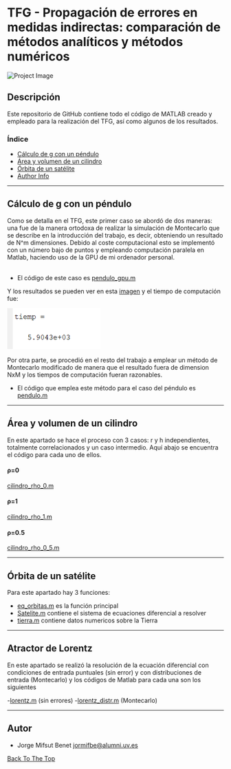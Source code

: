 # TFG - Propagación de errores en medidas indirectas: comparación de métodos analíticos y métodos numéricos
![Project Image](https://www.uv.es/recursos/fatwirepub/ccurl/968/356/Cap_FAC_FISICA_en.png)


## Descripción

Este repositorio de GitHub contiene todo el código de MATLAB creado y empleado para la realización del TFG, así como algunos de los resultados. 


### Índice
- [Cálculo de g con un péndulo](#cálculo-de-g-con-un-péndulo)
- [Área y volumen de un cilindro](#área-y-volumen-de-un-cilindro)
- [Órbita de un satélite](#órbita-de-un-satélite)
- [Author Info](#autor)

---

## Cálculo de g con un péndulo
Como se detalla en el TFG, este primer caso se abordó de dos maneras: una fue de la manera ortodoxa de realizar la simulación de Montecarlo que se describe en la introducción del trabajo, es decir,
obteniendo un resultado de N^m dimensiones. Debido al coste computacional esto se implementó con un número bajo de puntos y empleando computación paralela en Matlab,
haciendo uso de la GPU de mi ordenador personal.\
<br/>
- El código de este caso es [pendulo_gpu.m](https://github.com/jormifbe/TFG/blob/main/c%C3%B3digo/pendulo_gpu.m)

Y los resultados se pueden ver en esta [imagen](https://github.com/jormifbe/TFG/blob/main/c%C3%B3digo/tiempo2.PNG) y el tiempo de computación fue:

![tiempo](https://github.com/jormifbe/TFG/blob/main/c%C3%B3digo/tiempo.PNG) 

Por otra parte, se procedió en el resto del trabajo a emplear un método de Montecarlo modificado de manera que el resultado fuera de dimension NxM y los tiempos de computación
fueran razonables.

- El código que emplea este método para el caso del péndulo es [pendulo.m](https://github.com/jormifbe/TFG/blob/main/c%C3%B3digo/pendulo.m) 


---

## Área y volumen de un cilindro

En este apartado se hace el proceso con 3 casos: r y h independientes, totalmente correlacionados y un caso intermedio. Aquí abajo se encuentra el código para cada uno de ellos.

#### ρ=0
[cilindro_rho_0.m](https://github.com/jormifbe/TFG/blob/main/c%C3%B3digo/cilindro_rho_0.m) 
#### ρ=1
[cilindro_rho_1.m](https://github.com/jormifbe/TFG/blob/main/c%C3%B3digo/cilindro_rho_1.m) 
#### ρ=0.5
[cilindro_rho_0_5.m](https://github.com/jormifbe/TFG/blob/main/c%C3%B3digo/cilindro_rho_0_5.m) 


---

## Órbita de un satélite

Para este apartado hay 3 funciones:

- [eq_orbitas.m](https://github.com/jormifbe/TFG/blob/main/c%C3%B3digo/eq_orbitas.m) es la función principal
- [Satelite.m](https://github.com/jormifbe/TFG/blob/main/c%C3%B3digo/Satelite.m) contiene el sistema de ecuaciones diferencial a resolver
- [tierra.m](https://github.com/jormifbe/TFG/blob/main/c%C3%B3digo/tierra.m) contiene datos numericos sobre la Tierra

---
## Atractor de Lorentz

En este apartado se realizó la resolución de la ecuación diferencial con condiciones de entrada puntuales (sin error) y con distribuciones de entrada (Montecarlo)
y los códigos de Matlab para cada una son los siguientes

-[lorentz.m](https://github.com/jormifbe/TFG/blob/main/c%C3%B3digo/lorentz_distr.m) (sin errores)
-[lorentz_distr.m](https://github.com/jormifbe/TFG/blob/main/c%C3%B3digo/lorentz_distr.m) (Montecarlo)

---

## Autor

- Jorge Mifsut Benet [jormifbe@alumni.uv.es](mailto:jormifbe@alumni.uv.es)

[Back To The Top](#tfg---propagación-de-errores-en-medidas-indirectas-comparación-de-métodos-analíticos-y-métodos-numéricos)
